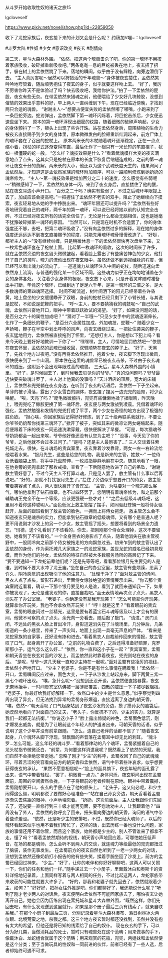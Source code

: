 从斗罗开始收取性奴的诸天之旅15

lgcloveself

https://www.pixiv.net/novel/show.php?id=22859050

收下了龙蛇家族后，夜玄接下来的计划又会是什么呢？
约稿加V喵~：lgcloveself

#斗罗大陆
#性奴
#少女
#意识改变
#夜玄
#剧情向


第二天，星斗大森林外围。
“依然，把这两个魂兽击杀了吧，你的第一魂环不用按着家族吸收，破碎掉重新吸收吧。”两条奄奄一息的巨蛇被丢在地上，夜玄招了招手，躲在树上的孟依然跳了下来。落地的瞬间，似乎由于没有踩稳，向旁边滑倒下去。
“主人真厉害呢～居然可以狩猎活的千年魂兽～”身体被夜玄搂住，孟依然笑吟吟地夸赞着，随后顺势抱住了夜玄的身子，似乎就要这样吻上去。
“好了，我厉不厉害你昨天不是体验过了吗？快去吸收吧，我给你护法。”拍了一下孟依然的屁股，夜玄有些无奈。在带孟依然来猎魂之前，他便喂给了少女好几块鲸胶，没想到催情的效果出乎意料的好，早上两人一直纠缠到下午，现在已经临近傍晚，才找到两只合适的魂兽。
“谢谢主人～”想要占便宜失败的孟依然嘟了嘟嘴，小跑来到了一条巨蛇旁边。蛇刃弹出，孟依然脚下第一魂环闪烁着，将巨蛇击杀后，少女便迅速盘坐下来。
原本的第一魂环浮现出细密的纹路，随着细微的破碎声响起，少女的身体颤抖了一下，额头上出现了些许汗珠。站在孟依然身后，周围植物的生命力被夜玄直接赐予到少女的身体里，原本微微发白的脸颊重新红润起来，前方尸体上的魂环套在了召出的蛇杖上。
原本两米长的木杖随着魂环逐渐稳定，正在一点点缩小着，拐杖的样式逐渐变得笔直，最后化作了一根只有一米长短的笔直棍子，犹如一根僵硬的蛇一般。
“怎么样？魂技效果是什么？”看着武魂模样大变的夜玄满意地点了点头，这其实只是蛇杖在原本的长度下恢复后缩短造成的，之前的第一魂环让夜玄十分的费解。两米长的大小，他还以为这个武魂长度天生的，结果询问了孟依然后，才知道这是孟依然家族的魂环附加顺序，可以一路顺利修炼到她奶奶的魂帝修为。
“主人～第一魂技效果是增加百分之二十的速度，怎么感觉有些弱呢～”稍微感知了一下，孟依然的身体一闪，来到了夜玄身后，直接搂住了他的腰，贴在夜玄耳边小声开口。
“百分之二十吗？确实有些弱了，不过之后魂环年限提上去了，加成应该会提高吧。”一把握住了孟依然不老实的双手，阻止了她继续向下摸索，夜玄轻易地从她的手中挣脱出来。
“魂环年限还可以提升吗？”孟依然有些好奇地研究着自己的魂环，两千年的第一魂环，可以说已经将她以前的认知完全击碎，不过已经对夜玄所有的话完全信任了，无论是什么都会无脑相信，这也是她毫不犹豫破碎掉第一魂环的原因。
“当然可以，只是现在时机不合适罢了，你的身体强度还不够，去吧，把第二魂环吸收了。”没有向孟依然过多的解释，现在她的身体强度还远远达不到夜玄直接赐予的程度，只能先用魂环魂骨慢慢改造了。
“好哒，都听主人的～”没有继续纠缠，只是稍微休息一下的孟依然很快再次盘坐下来，又一枚紫色魂环套在了蛇杖上面。
比起第一枚魂环的吸收，这次的时间长了许多，就在孟依然旁边的夜玄眉头微微皱起，看着脸上露出了有些痛苦神色的少女，他打开了自己的灵眸。魂力的流动出现在夜玄眼中，虽然还做不到透视经脉的程度，但已经可以看出魂力的流向了。
一道道魂力从魂环注入中间的蛇杖，随后迅速向孟依然身上流淌，与普通的强化某一个区域不同，这些魂力似乎正在均匀地铺盖在少女的身体各处。
关注着少女身体的极限，夜玄放下心来，只是开着灵眸随时准备出手打断，毕竟这个魂环，已经到达了足足六千年，是第一魂环的三倍之多，是大多数魂师的第四魂环选择。
时间不断流逝，树叶间洒下的阳光已经带着些许昏黄，地上盘坐的少女缓缓睁开了双眼，身前的蛇杖已经只剩下了小臂长短，与其说是蛇杖，不如说是蛇鞭的把手。
“呼～主人，要不要猜猜我的魂技呢～”自己的武魂，孟依然兴奋地开口，眼神中带着跃跃欲试的渴望。
“好了，如果没问题的话，是百分之六十的属性加成吧？”
“猜对了一半哦～”只见少女手中的武魂逐渐伸长，化作了一条细长的鞭子，“是百分六全属性加成，外加魂技，蛇鞭～”
随着少女一声娇喝，鞭子在半空中划出呼呼的风声，向夜玄缠绕过来。一把扯住袭来的鞭子，夜玄猛地用力，孟依然被直接拖到了怀里，“还想打主人，你是想以下犯上吗？看来今天晚上要好好地教训一下你了～”
“嘿嘿嘿，主人，尽情地惩罚依然吧～”依偎在夜玄怀里，孟依然的武魂已经收回，双臂顺势在夜玄的脖子上。
“好了，天黑了，先找个地方过夜吧。”没有再将孟依然推开，抱着少女，夜玄脚下浮现出微风，很快便来到了一个山洞。
原本住在这里的魂兽早已被夜玄击杀，不过由于夜玄魂环的威压，这附近不会出现年限过高的魂兽。
三天后，星斗大森林外围的小镇里。
“好了，是时候回去了，到时候我去见见你的爷爷。”
“真的没问题吗？爷爷最近快要突破魂斗罗了，主人对上他真的没事吗？”天斗酒店的顶层，宽大的床铺上，孟依然和兜兜躺在夜玄身边，在听到了夜玄的话语后，孟依然一下子坐起来。单薄的被子滑落，露出了少女雪白的胴体，夜玄捏了捏另一边兜兜的脸颊，将少女唤醒。
“唉，天亮了吗？”睫毛微微颤抖，兜兜有些慵懒地揉了揉眼睛，昨天晚上，喂兜兜吃了鲸胶更换了第一魂环后，夜玄便与两女激战到凌晨。凭借着魂环的强化，孟依然勉强和发情的兜兜打成了平手，两个少女在奇怪的地方出现了极强的胜负欲。
“担心啥，你回家族后记得好好修炼，到了三十级再联系我就行，不要让你爷爷奶奶帮你找第三魂环了。”掀开了被子，突如其来的微凉让两女蜷缩起来，随后便跟着下床的夜玄一同迅速洗漱穿戴，很快便解决了早餐。
“可是，每次猎魂爷爷奶奶都会一起出来唉，爷爷他好像还没有认您为主吧？”
“没事，今天见了你的爷爷，之后他就不会过多过问了。”
“是吗？还是主人最厉害了…”
三人交谈着往索托城走去，很快，在斗魂场的贵宾室里，夜玄靠着沙发靠背，两女一左一右轮流给他喂着水果。
“银月先生，这些是给您的礼物，我是新来的主管，姓敖～”
一位侍女低着脑袋上前，将手中托盘前伸，一枚戒指静静地躺在中央。随意地看了一眼，在他身旁的兜兜拿起了那枚戒指，查看了一下后随意地收进了自己的吊坠，“谢谢敖主管好意了，不过今天主人不打算斗魂，只是见人罢了，敖主管有什么事以后再说吧。”
“好的，那就不打扰银月先生了。”拦住了旁边似乎想要开口的侍女，敖主管带着笑容点了点头，两人很快离开了贵宾室。
“主管，为啥要对一个魂宗那么客气，哪怕他拿到了钻石徽章，也不过四环罢了，您明明有着魂帝修为，和之前那个辅助魂王完全不在一个等级，应该更强硬一些才对！”
“之后去低级斗魂场吧，这里用不着你这种聪明人。”面色低沉上敖主管摆了摆手，如同驱赶苍蝇一般将侍女驱赶开，后面的跟班看到了敖主管的脸色，一拥而上将侍女拖走。
敖主管怎么会不知道夜玄只是魂宗的实力，但能拿到钻石徽章的低级魂师，又有哪个是普通人呢？更不用说刚才沙发上的另一个少女，敖主管摇了摇头，想要将看到的场景全力遗忘，“玛德，送个礼看到了不该看的，你去，把刚刚那个侍女处理掉，这次不要留她，她看到了不该看的。”
一个全身黑衣的身影点了点头，随着他消失在敖主管视野中，一股阴冷向之前那个侍女被拖走的方向飘忽过去。初来乍到的敖主管认出了孟依然的身份，作为索托城几大家族之一的龙蛇家族，盖世龙蛇的威名已经初具规模，而作为他们的孙女，孟依然的特征自然被大多数服务场所的高层记了下来。
“要不要通知一下龙蛇前辈他们呢？还是先等等吧，看看那位银月先生要见的人是谁，到时候不要大水冲了龙王庙。”坐在自己的办公室里，敖主管有些烦躁，思索了许久，阴冷感觉的出现吸引了他的注意力。
“处理干净了？”面对敖主管的询问，黑衣人点了点头，留影石递出，里面侍女惊骇绝望的表情展示出来。
“你去那个贵宾室附近看看，确认一下那个银月要见的人是谁，看到了就回来通知我一下，如果你被发现了，无论是谁发现的你，直接自裁吧。”面无表情地再次点了点头，黑衣人消失在了办公室里。
“老婆子，你确定没有拿我开玩笑？”
“怎么可能拿你开玩笑，就算拿你开玩笑，我也不会拿依然开玩笑！”
“哼！就是这里？”看着眼前的贵宾室，孟蜀的眼底闪过一丝精光，这里是要有着蓝宝石斗魂等级及以上才会有的房间，他微不可察的点了点头，余光向一旁看去，随后敲了敲门。
“请进。”
房门关闭，不远处的黑衣人脸上冒出冷汗，身影迅速消失在了斗魂场里，几分钟后，几条街道的一条小巷里，传来了一声尖叫，地面上出现一具毫无声息的尸体。
“看来是龙蛇家族的自家事，还好没有掺和进去。”看着黑衣人自裁前传回来的情报，敖主管叹了口气，起身离开了办公室，“之前的礼物白费了，之后还得准备好赔罪，克罗斯那小子，运气怎么这么好…”
“依然，你一直和这小子在一起？”贵宾室里，孟蜀和朝天香坐在夜玄对面的沙发上，而孟依然此时靠着夜玄，兜兜则站在夜玄的身后。
“是呢，爷爷～这几天我一直和少主待在一起呢。”面对孟蜀有些凌厉的视线，孟依然小声地开口。
“少主？老婆子，你是不是有什么事情在瞒着我！”孟依然一开口，孟蜀瞬间反应过来，面色大变，一下子从沙发上站起身来，脚下两黄三紫一黑七个魂环出现。
“唉，急什么呢～”没想到还没开谈，孟依然便直接暴露，夜玄无奈地抬手，一时间贵宾室仿佛被一层薄膜覆盖，四散的威压一下子被尽数阻挡。
“老婆子，你最好给我好好解释一下，依然口中的少主是什么意思。”似乎察觉到四周出现了异变，但无法找到异常的孟蜀身形爆退，直接远离了身边的朝天香。
“唉，依然～”朝天香叹了口气起身站到了夜玄沙发的旁边，摸了摸孙女的脑袋后，她漠然地看向了对面自己的丈夫，“老头子，你反抗不了的，少主的实力，就算是我们一起都无法抗衡。”
“你说这小子？”脸上露出惊疑的神色，孟蜀面色低沉，刚才爆发出威势，就是为了让眼前这个年轻人的护道者出来，可朝天香的话语，似乎说明了这个少年并没有前辈跟随。
“怎么，连自己老伴的话都不信了？”随着夜玄起身，八个魂环从脚下浮现，轻飘飘的声音落在孟蜀耳中却无比的刺耳。
“魂斗罗…怎么可能，这么年轻的魂斗罗…”看着那律动的八个魂环，孟蜀紧握着自己的龙头杖指节微微泛白，“前辈，为何要这样消遣我呢？既然看上了依然的天赋，我们自然不会拒绝您带走她。”
忽略了刚才“少主”的称呼，孟蜀收回了自己的武魂魂环，带着苦涩的笑容看向前方的朝天香和孟依然，语气中带着些许哀求，似乎想要获得夜玄的承认。
“果然不愿意相信呢～”脸上的面具摘下，夜玄年轻的面孔露了出来，语气中带着轻松，“罢了，稍微费一点力。”
身体闪烁，夜玄瞬间出现在孟蜀面前，周围的空间骤然收拢，一下子将眼前的老者控制在原地。眼神中带着震撼，孟蜀刚想要开口，夜玄的手便点在了他的额头上。
“老头子，这又何必呢，和少主闹得这么僵，明明都说了要做好心理准备～”站在自己孙女旁边，朝天香看着孟蜀逐渐失去焦距的眼神，小声地埋怨着。
“奶奶，这次见面后，主人让我跟你们先回去了，还说要一直修行到三十级才能再见面，要不您劝劝主人，让我跟着他？”四周没有了外人，孟依然的称呼变了回来，扭头看向旁边的朝天香，询问的语气中带着些许羞涩。
“依然，还是听少主的安排吧，不过，既然你已经大魂师了，以后的魂环看起来似乎也用不着我们帮忙了，这样的话，出去历练一番也没什么问题，家族的事情还用不着你管，而且这个家族，始终都是少主的，别人不管谁来了都拿不走，懂了吗？”看着孟依然期待的视线，朝天香小声地回应着，可哪怕她压低声音，在场的都是魂师，怎么会听不到两人的交谈，就连魂力等级最低的兜兜都扭过了脑袋，装作无事发生。
在孟蜀前方的夜玄自然也听到了一老一少两女的对话，没想到孟依然还像奶奶打小报告的他有些失笑，揉着手腕坐回了沙发上，前方的孟蜀已经回过神来。
“少主。”
“好了，让你的老伴和你好好聊聊吧，这两人可以关照一下，你们的任务和他们一样。”随手递过去一个小册子，里面戴沐白和奥斯卡的资料详细地记录着，上面同样写着与两人相同的任务，不过比起这两人，龙蛇家族带来收获的可能性就要大许多了。
“好的，那我和老婆子就先回去了，依然就跟着少主，如何？”
“好好好，把孙女往外推是吧，你们都聊好了，我还能说什么呢？”听到了刚才老少两人的对话后，夜玄便明白孟依然不可能回家族去了，哪怕夜玄让她离开自己，她也会因为历练出现在索托城和星斗大森林外围，“既然这样，你们先回去吧，有什么发现送到这里就行，如果是那个册子最后三页有线索了，就亲自联系我。”
在那个小册子到最后三页，分别记录着星斗大森林瀑布、落日树林冰火两仪眼、北境荒蛮之地，杀戮之都。这三个地方夜玄暂时都还没找到，虽然并没有抱有太大的希望，但他还是将已知的线索给了自己的奴仆。
现在夜玄的手下，可以分为好几类，当做消耗品的死士，暂时只有魂兽处在这个范畴；用来做事的手下，像戴沐白、龙蛇组合就属于这个范畴；用来观赏的花瓶，兜兜，两姐妹和孟依然便是这个分类；至于当做玩具的性奴和一同前进的伙伴，前者已经有了一些人选，后者却始终可遇不可求。

